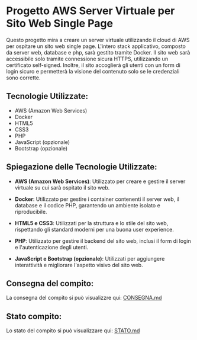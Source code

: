 # Progetto AWS Server Virtuale per Sito Web Single Page

Questo progetto mira a creare un server virtuale utilizzando il cloud di AWS per ospitare un sito web single page. L'intero stack applicativo, composto da server web, database e php, sarà gestito tramite Docker. Il sito web sarà accessibile solo tramite connessione sicura HTTPS, utilizzando un certificato self-signed. Inoltre, il sito accoglierà gli utenti con un form di login sicuro e permetterà la visione del contenuto solo se le credenziali sono corrette.

## Tecnologie Utilizzate:

- AWS (Amazon Web Services)
- Docker
- HTML5
- CSS3
- PHP
- JavaScript (opzionale)
- Bootstrap (opzionale)

## Spiegazione delle Tecnologie Utilizzate:

- **AWS (Amazon Web Services)**: Utilizzato per creare e gestire il server virtuale su cui sarà ospitato il sito web.

- **Docker**: Utilizzato per gestire i container contenenti il server web, il database e il codice PHP, garantendo un ambiente isolato e riproducibile.

- **HTML5 e CSS3**: Utilizzati per la struttura e lo stile del sito web, rispettando gli standard moderni per una buona user experience.

- **PHP**: Utilizzato per gestire il backend del sito web, inclusi il form di login e l'autenticazione degli utenti.

- **JavaScript e Bootstrap (opzionale)**: Utilizzati per aggiungere interattività e migliorare l'aspetto visivo del sito web.

## Consegna del compito:
La consegna del compito si può visualizzre qui: [CONSEGNA.md](CONSEGNA.md)

## Stato compito:
Lo stato del compito si può visualizzare qui: [STATO.md](STATO.md)